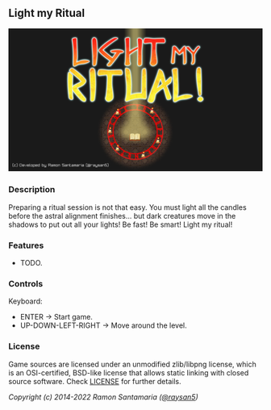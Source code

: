 ## Light my Ritual

![Light my Ritual](screenshots/screenshot000.png "Light my Ritual")

### Description

Preparing a ritual session is not that easy. You must light all the candles before the astral alignment finishes... but dark creatures move in the shadows to put out all your lights! Be fast! Be smart! Light my ritual!

### Features

 - TODO.

### Controls

Keyboard:
 - ENTER -> Start game.
 - UP-DOWN-LEFT-RIGHT -> Move around the level.

### License

Game sources are licensed under an unmodified zlib/libpng license, which is an OSI-certified, BSD-like license that allows static linking with closed source software. Check [LICENSE](LICENSE) for further details.

*Copyright (c) 2014-2022 Ramon Santamaria ([@raysan5](https://twitter.com/raysan5))*